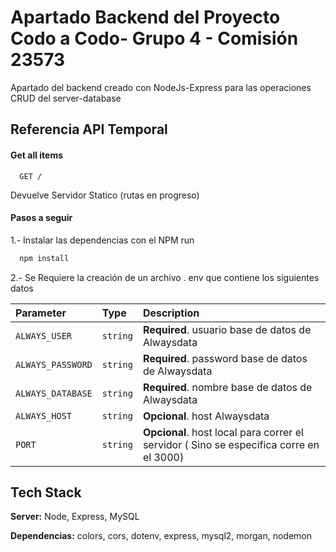 # Apartado Backend del Proyecto Codo a Codo- Grupo 4 - Comisión 23573

Apartado del backend creado con NodeJs-Express para las operaciones CRUD del server-database

## Referencia API Temporal

#### Get all items

```http
  GET /
```

Devuelve Servidor Statico (rutas en progreso)

#### Pasos a seguir

1.- Instalar las dependencias con el NPM run

```bash
  npm install
```

2.- Se Requiere la creación de un archivo . env que contiene los siguientes datos

| Parameter         | Type     | Description                                                                             |
| :---------------- | :------- | :-------------------------------------------------------------------------------------- |
| `ALWAYS_USER`     | `string` | **Required**. usuario base de datos de Alwaysdata                                       |
| `ALWAYS_PASSWORD` | `string` | **Required**. password base de datos de Alwaysdata                                      |
| `ALWAYS_DATABASE` | `string` | **Required**. nombre base de datos de Alwaysdata                                        |
| `ALWAYS_HOST `    | `string` | **Opcional**. host Alwaysdata                                                           |
| `PORT`            | `string` | **Opcional**. host local para correr el servidor ( Sino se especifica corre en el 3000) |

## Tech Stack

**Server:** Node, Express, MySQL

**Dependencias:** colors, cors, dotenv, express, mysql2, morgan, nodemon
